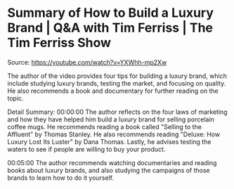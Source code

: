 # Summary of How to Build a Luxury Brand | Q&A with Tim Ferriss | The Tim Ferriss Show

Source: https://youtube.com/watch?v=YXWhh-mp2Xw

The author of the video provides four tips for building a luxury brand, which include studying luxury brands, testing the market, and focusing on quality. He also recommends a book and documentary for further reading on the topic.

Detail Summary: 
00:00:00
The author reflects on the four laws of marketing and how they have helped him build a luxury brand for selling porcelain coffee mugs. He recommends reading a book called "Selling to the Affluent" by Thomas Stanley. He also recommends reading "Deluxe: How Luxury Lost Its Luster" by Dana Thomas. Lastly, he advises testing the waters to see if people are willing to buy your product.

00:05:00
The author recommends watching documentaries and reading books about luxury brands, and also studying the campaigns of those brands to learn how to do it yourself.

